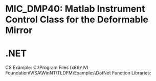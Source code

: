 # MIC_DMP40: Matlab Instrument Control Class for the Deformable Mirror
# .NET
CS Example:
C:\Program Files (x86)\IVI Foundation\VISA\WinNT\TLDFM\Examples\DotNet
Function Libraries:
